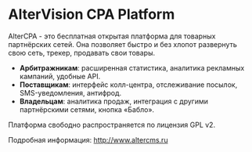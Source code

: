 # AlterVision CPA Platform

AlterCPA - это бесплатная открытая платформа для товарных партнёрских сетей. Она позволяет быстро и без хлопот развернуть свою сеть, трекер, продавать свои товары.

- **Арбитражникам**: расширенная статистика, аналитика рекламных кампаний, удобные API.
- **Поставщикам**: интерфейс колл-центра, отслеживание посылок, SMS-уведомления, антифрод.
- **Владельцам**: аналитика продаж, интеграция с другими партнёрскими сетями, кнопка «Бабло».

Платформа свободно распространяется по лицензия GPL v2.

Подробная информация: <http://www.altercms.ru>
